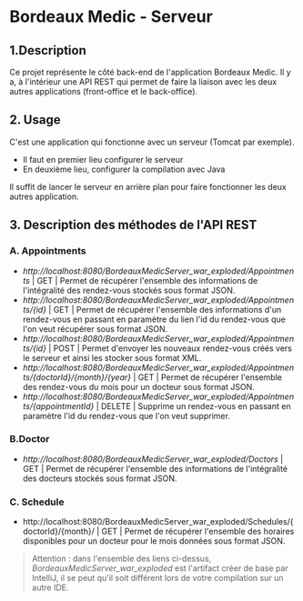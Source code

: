 # Bordeaux Medic - Serveur

## 1.Description 

Ce projet représente le côté back-end de l'application Bordeaux Medic. Il y a, à l'intérieur une API REST qui permet de faire la liaison avec les deux autres applications (front-office et le back-office).

## 2. Usage

C'est une application qui fonctionne avec un serveur (Tomcat par exemple).

- Il faut en premier lieu configurer le serveur
- En deuxième lieu, configurer la compilation avec Java

Il suffit de lancer le serveur en arrière plan pour faire fonctionner les deux autres application.

## 3. Description des méthodes de l'API REST

### A. Appointments

- *http://localhost:8080/BordeauxMedicServer_war_exploded/Appointments* | GET | Permet de récupérer l'ensemble des informations de l'intégralité des rendez-vous stockés sous format JSON.
- *http://localhost:8080/BordeauxMedicServer_war_exploded/Appointments/{id}* | GET | Permet de récupérer l'ensemble des informations d'un rendez-vous en passant en paramètre du lien l'id du rendez-vous que l'on veut récupérer sous format JSON. 
- *http://localhost:8080/BordeauxMedicServer_war_exploded/Appointments/{id}* | POST | Permet d'envoyer les nouveaux rendez-vous créés vers le serveur et ainsi les stocker sous format XML.
- *http://localhost:8080/BordeauxMedicServer_war_exploded/Appointments/{doctorId}/{month}/{year}* | GET | Permet de récupérer l'ensemble des rendez-vous du mois pour un docteur sous format JSON. 
- *http://localhost:8080/BordeauxMedicServer_war_exploded/Appointments/{appointmentId}* | DELETE | Supprime un rendez-vous en passant en paramètre l'id du rendez-vous que l'on veut supprimer.

### B.Doctor

- *http://localhost:8080/BordeauxMedicServer_war_exploded/Doctors* | GET | Permet de récupérer l'ensemble des informations de l'intégralité des docteurs stockés sous format JSON.

### C. Schedule

- http://localhost:8080/BordeauxMedicServer_war_exploded/Schedules/{doctorId}/{month}/ | GET | Permet de récupérer l'ensemble des horaires disponibles pour un docteur pour le mois données sous format JSON.

> Attention : dans l'ensemble des liens ci-dessus, *BordeauxMedicServer_war_exploded* est l'artifact créer de base par IntelliJ, il se peut qu'il soit différent lors de votre compilation sur un autre IDE.


